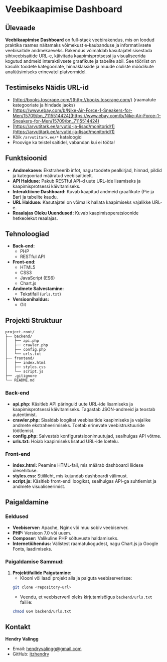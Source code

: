 
# Veebikaapimise Dashboard

## Ülevaade

**Veebikaapimise Dashboard** on full-stack veebirakendus, mis on loodud praktika raames näitamaks võimekust e-kaubanduse ja informatiivsete veebisaitide andmekaeveks. Rakendus võimaldab kasutajatel sisestada sihtveebisaitide URL-e, käivitada kaapimisprotsessi ja visualiseerida kogutud andmeid interaktiivsete graafikute ja tabelite abil. See tööriist on kasulik toodete kategooriate, hinnaklasside ja muude oluliste mõõdikute analüüsimiseks erinevatel platvormidel.

## Testimiseks Näidis URL-id

- [http://books.toscrape.com/](http://books.toscrape.com/) (raamatute kategooriate ja hindade jaoks)
- [https://www.ebay.com/b/Nike-Air-Force-1-Sneakers-for-Men/15709/bn_7115514424](https://www.ebay.com/b/Nike-Air-Force-1-Sneakers-for-Men/15709/bn_7115514424)
- [https://arvutitark.ee/arvutid-ja-lisad/monitorid/1](https://arvutitark.ee/arvutid-ja-lisad/monitorid/1)
- Kõik `/arvutitark.ee/*` kataloogid
- Proovige ka teistel saitidel, vabandan kui ei tööta!

## Funktsioonid

- **Andmekaeve:** Ekstraheerib infot, nagu toodete pealkirjad, hinnad, pildid ja kategooriad määratud veebisaitidelt.
- **API Halduse:** Pakub RESTful API-d uute URL-ide lisamiseks ja kaapimisprotsessi käivitamiseks.
- **Interaktiivne Dashboard:** Kuvab kaapitud andmeid graafikute (Pie ja Bar) ja tabelite kaudu.
- **URL Halduse:** Kasutajatel on võimalik hallata kaapimiseks vajalikke URL-e.
- **Reaalajas Oleku Uuendused:** Kuvab kaapimisoperatsioonide hetkeolekut reaalajas.

## Tehnoloogiad

- **Back-end:**
  - PHP
  - RESTful API
- **Front-end:**
  - HTML5
  - CSS3
  - JavaScript (ES6)
  - Chart.js
- **Andmete Salvestamine:**
  - Tekstifail (`urls.txt`)
- **Versioonihaldus:**
  - Git

## Projekti Struktuur

```
project-root/
├── backend/
│   ├── api.php
│   ├── crawler.php
│   ├── config.php
│   └── urls.txt
├── frontend/
│   ├── index.html
│   ├── styles.css
│   └── script.js
├── .gitignore
└── README.md
```

### Back-end

- **api.php:** Käsitleb API päringuid uute URL-ide lisamiseks ja kaapimisprotsessi käivitamiseks. Tagastab JSON-andmeid ja teostab autentimist.
- **crawler.php:** Sisaldab loogikat veebisaitide kaapimiseks ja vajalike andmete ekstraheerimiseks. Toetab erinevate veebistruktuuride töötlemist.
- **config.php:** Salvestab konfiguratsioonimuutujad, sealhulgas API võtme.
- **urls.txt:** Hoiab kaapimiseks lisatud URL-ide loetelu.

### Front-end

- **index.html:** Peamine HTML-fail, mis määrab dashboardi liidese ülesehituse.
- **styles.css:** Stiilileht, mis kujundab dashboardi välimust.
- **script.js:** Käsitleb front-endi loogikat, sealhulgas API-ga suhtlemist ja andmete visualiseerimist.

## Paigaldamine

### Eeldused

- **Veebiserver:** Apache, Nginx või muu sobiv veebiserver.
- **PHP:** Versioon 7.0 või uuem.
- **Composer:** Valikuline PHP sõltuvuste haldamiseks.
- **Internetiühendus:** Välistest raamatukogudest, nagu Chart.js ja Google Fonts, laadimiseks.

### Paigaldamise Sammud:

1. **Projektifailide Paigutamine:**
   - Klooni või laadi projekt alla ja paiguta veebiserverisse:
   ```bash
   git clone <repository-url>
   ```
   - Veendu, et veebiserveril oleks kirjutamisõigus `backend/urls.txt` failile:
   ```bash
   chmod 664 backend/urls.txt
   ```

## Kontakt

**Hendry Valingg**

- Email: hendryvalingg@gmail.com
- GitHub: [itzhendry](https://github.com/itzhendry)
